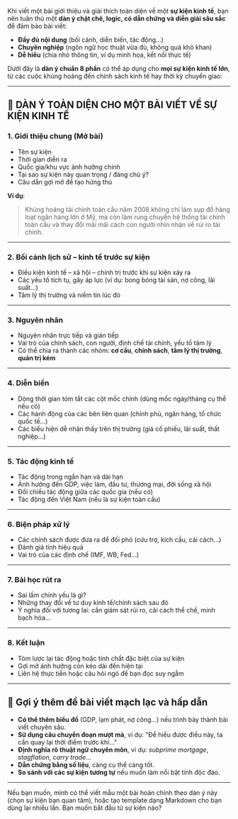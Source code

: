 Khi viết một bài giới thiệu và giải thích toàn diện về một **sự kiện kinh tế**, bạn nên tuân thủ một **dàn ý chặt chẽ, logic, có dẫn chứng và diễn giải sâu sắc** để đảm bảo bài viết:

* **Đầy đủ nội dung** (bối cảnh, diễn biến, tác động…)
* **Chuyên nghiệp** (ngôn ngữ học thuật vừa đủ, không quá khô khan)
* **Dễ hiểu** (chia nhỏ thông tin, ví dụ minh họa, kết nối thực tế)

Dưới đây là **dàn ý chuẩn 8 phần** có thể áp dụng cho **mọi sự kiện kinh tế lớn**, từ các cuộc khủng hoảng đến chính sách kinh tế hay thời kỳ chuyển giao:

---

## 🧩 **DÀN Ý TOÀN DIỆN CHO MỘT BÀI VIẾT VỀ SỰ KIỆN KINH TẾ**

### 1. **Giới thiệu chung (Mở bài)**

* Tên sự kiện
* Thời gian diễn ra
* Quốc gia/khu vực ảnh hưởng chính
* Tại sao sự kiện này quan trọng / đáng chú ý?
* Câu dẫn gợi mở để tạo hứng thú

**Ví dụ**:

> Khủng hoảng tài chính toàn cầu năm 2008 không chỉ làm sụp đổ hàng loạt ngân hàng lớn ở Mỹ, mà còn làm rung chuyển hệ thống tài chính toàn cầu và thay đổi mãi mãi cách con người nhìn nhận về rủi ro tài chính.

---

### 2. **Bối cảnh lịch sử – kinh tế trước sự kiện**

* Điều kiện kinh tế – xã hội – chính trị trước khi sự kiện xảy ra
* Các yếu tố tích tụ, gây áp lực (ví dụ: bong bóng tài sản, nợ công, lãi suất…)
* Tâm lý thị trường và niềm tin lúc đó

---

### 3. **Nguyên nhân**

* Nguyên nhân trực tiếp và gián tiếp
* Vai trò của chính sách, con người, định chế tài chính, yếu tố tâm lý
* Có thể chia ra thành các nhóm: **cơ cấu**, **chính sách**, **tâm lý thị trường**, **quản trị kém**

---

### 4. **Diễn biến**

* Dòng thời gian tóm tắt các cột mốc chính (dùng mốc ngày/tháng cụ thể nếu có)
* Các hành động của các bên liên quan (chính phủ, ngân hàng, tổ chức quốc tế…)
* Các biểu hiện dễ nhận thấy trên thị trường (giá cổ phiếu, lãi suất, thất nghiệp…)

---

### 5. **Tác động kinh tế**

* Tác động trong ngắn hạn và dài hạn
* Ảnh hưởng đến GDP, việc làm, đầu tư, thương mại, đời sống xã hội
* Đối chiếu tác động giữa các quốc gia (nếu có)
* Tác động đến Việt Nam (nếu là sự kiện toàn cầu)

---

### 6. **Biện pháp xử lý**

* Các chính sách được đưa ra để đối phó (cứu trợ, kích cầu, cải cách…)
* Đánh giá tính hiệu quả
* Vai trò của các định chế (IMF, WB, Fed…)

---

### 7. **Bài học rút ra**

* Sai lầm chính yếu là gì?
* Những thay đổi về tư duy kinh tế/chính sách sau đó
* Ý nghĩa đối với tương lai: cần giám sát rủi ro, cải cách thể chế, minh bạch hóa…

---

### 8. **Kết luận**

* Tóm lược lại tác động hoặc tính chất đặc biệt của sự kiện
* Gợi mở ảnh hưởng còn kéo dài đến hiện tại
* Liên hệ thực tiễn hoặc câu hỏi ngỏ để bạn đọc suy ngẫm

---

## 📌 **Gợi ý thêm để bài viết mạch lạc và hấp dẫn**

* **Có thể thêm biểu đồ** (GDP, lạm phát, nợ công...) nếu trình bày thành bài viết chuyên sâu.
* **Sử dụng câu chuyển đoạn mượt mà**, ví dụ: "Để hiểu được điều này, ta cần quay lại thời điểm trước khi..."
* **Định nghĩa rõ thuật ngữ chuyên môn**, ví dụ: *subprime mortgage*, *stagflation*, *carry trade*…
* **Dẫn chứng bằng số liệu**, càng cụ thể càng tốt.
* **So sánh với các sự kiện tương tự** nếu muốn làm nổi bật tính độc đáo.

---

Nếu bạn muốn, mình có thể viết mẫu một bài hoàn chỉnh theo dàn ý này (chọn sự kiện bạn quan tâm), hoặc tạo template dạng Markdown cho bạn dùng lại nhiều lần. Bạn muốn bắt đầu từ sự kiện nào?
